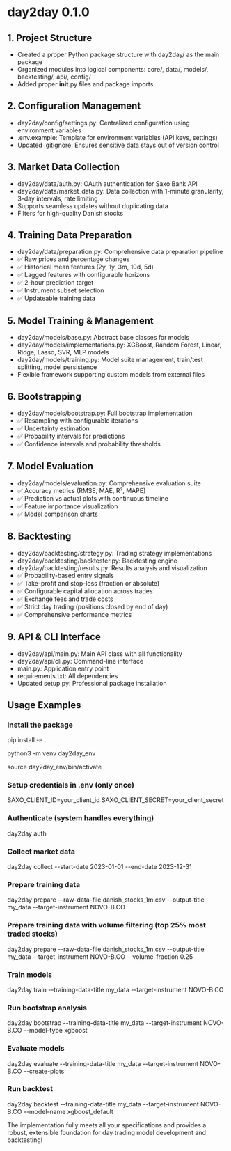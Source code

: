 # day2day 0.1.0

## 1. Project Structure

  - Created a proper Python package structure with day2day/ as the main package
  - Organized modules into logical components: core/, data/, models/, backtesting/, api/, config/
  - Added proper __init__.py files and package imports

  ## 2. Configuration Management

  - day2day/config/settings.py: Centralized configuration using environment variables
  - .env.example: Template for environment variables (API keys, settings)
  - Updated .gitignore: Ensures sensitive data stays out of version control

  ## 3. Market Data Collection

  - day2day/data/auth.py: OAuth authentication for Saxo Bank API
  - day2day/data/market_data.py: Data collection with 1-minute granularity, 3-day intervals, rate limiting
  - Supports seamless updates without duplicating data
  - Filters for high-quality Danish stocks

  ## 4. Training Data Preparation

  - day2day/data/preparation.py: Comprehensive data preparation pipeline
  - ✅ Raw prices and percentage changes
  - ✅ Historical mean features (2y, 1y, 3m, 10d, 5d)
  - ✅ Lagged features with configurable horizons
  - ✅ 2-hour prediction target
  - ✅ Instrument subset selection
  - ✅ Updateable training data

  ## 5. Model Training & Management

  - day2day/models/base.py: Abstract base classes for models
  - day2day/models/implementations.py: XGBoost, Random Forest, Linear, Ridge, Lasso, SVR, MLP models
  - day2day/models/training.py: Model suite management, train/test splitting, model persistence
  - Flexible framework supporting custom models from external files

  ## 6. Bootstrapping

  - day2day/models/bootstrap.py: Full bootstrap implementation
  - ✅ Resampling with configurable iterations
  - ✅ Uncertainty estimation
  - ✅ Probability intervals for predictions
  - ✅ Confidence intervals and probability thresholds

  ## 7. Model Evaluation

  - day2day/models/evaluation.py: Comprehensive evaluation suite
  - ✅ Accuracy metrics (RMSE, MAE, R², MAPE)
  - ✅ Prediction vs actual plots with continuous timeline
  - ✅ Feature importance visualization
  - ✅ Model comparison charts

  ## 8. Backtesting

  - day2day/backtesting/strategy.py: Trading strategy implementations
  - day2day/backtesting/backtester.py: Backtesting engine
  - day2day/backtesting/results.py: Results analysis and visualization
  - ✅ Probability-based entry signals
  - ✅ Take-profit and stop-loss (fraction or absolute)
  - ✅ Configurable capital allocation across trades
  - ✅ Exchange fees and trade costs
  - ✅ Strict day trading (positions closed by end of day)
  - ✅ Comprehensive performance metrics

  ## 9. API & CLI Interface

  - day2day/api/main.py: Main API class with all functionality
  - day2day/api/cli.py: Command-line interface
  - main.py: Application entry point
  - requirements.txt: All dependencies
  - Updated setup.py: Professional package installation

  ## Usage Examples

  ### Install the package
  pip install -e .

  python3 -m venv day2day_env
  
  source day2day_env/bin/activate

  ### Setup credentials in .env (only once)
  SAXO_CLIENT_ID=your_client_id
  SAXO_CLIENT_SECRET=your_client_secret

  ### Authenticate (system handles everything)
  day2day auth

  ### Collect market data
  day2day collect --start-date 2023-01-01 --end-date 2023-12-31

  ### Prepare training data
  day2day prepare --raw-data-file danish_stocks_1m.csv --output-title my_data --target-instrument NOVO-B.CO
  
  ### Prepare training data with volume filtering (top 25% most traded stocks)
  day2day prepare --raw-data-file danish_stocks_1m.csv --output-title my_data --target-instrument NOVO-B.CO --volume-fraction 0.25

  ### Train models
  day2day train --training-data-title my_data --target-instrument NOVO-B.CO

  ### Run bootstrap analysis
  day2day bootstrap --training-data-title my_data --target-instrument NOVO-B.CO --model-type xgboost

  ### Evaluate models
  day2day evaluate --training-data-title my_data --target-instrument NOVO-B.CO --create-plots

  ### Run backtest
  day2day backtest --training-data-title my_data --target-instrument NOVO-B.CO --model-name xgboost_default

  The implementation fully meets all your specifications and provides a robust, extensible foundation for day trading model development and backtesting!


